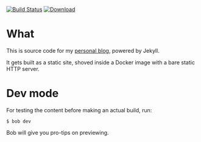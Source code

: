 [![Build Status](https://img.shields.io/travis/joonas-fi/joonas.fi-blog.svg?style=for-the-badge)](https://travis-ci.org/joonas-fi/joonas.fi-blog)
[![Download](https://img.shields.io/docker/pulls/joonas/joonas.fi-blog.svg?style=for-the-badge)](https://hub.docker.com/r/joonas/joonas.fi-blog/)

What
====

This is source code for my [personal blog](https://joonas.fi/), powered by Jekyll.

It gets built as a static site, shoved inside a Docker image with a bare static HTTP server.

Dev mode
========

For testing the content before making an actual build, run:

```
$ bob dev
```

Bob will give you pro-tips on previewing.
